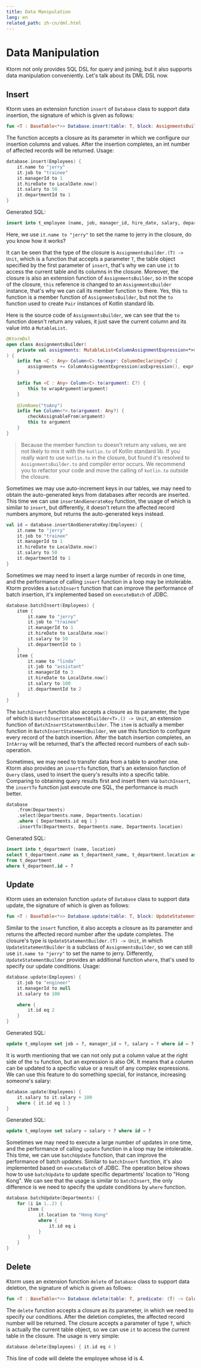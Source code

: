 ```yaml
---
title: Data Manipulation
lang: en
related_path: zh-cn/dml.html
---
```


# Data Manipulation

Ktorm not only provides SQL DSL for query and joining, but it also supports data manipulation conveniently. Let's talk about its DML DSL now. 

## Insert

Ktorm uses an extension function `insert` of `Database` class to support data insertion, the signature of which is given as follows: 

```kotlin
fun <T : BaseTable<*>> Database.insert(table: T, block: AssignmentsBuilder.(T) -> Unit): Int
```

The function accepts a closure as its parameter in which we configure our insertion columns and values. After the insertion completes, an int number of affected records will be returned. Usage: 

```kotlin
database.insert(Employees) {
    it.name to "jerry"
    it.job to "trainee"
    it.managerId to 1
    it.hireDate to LocalDate.now()
    it.salary to 50
    it.departmentId to 1
}
```

Generated SQL: 

```sql
insert into t_employee (name, job, manager_id, hire_date, salary, department_id) values (?, ?, ?, ?, ?, ?) 
```

Here, we use `it.name to "jerry"` to set the name to jerry in the closure, do you know how it works? 

It can be seen that the type of the closure is `AssignmentsBuilder.(T) -> Unit`, which is a function that accepts a parameter `T`, the table object specified by the first parameter of `insert`, that's why we can use `it` to access the current table and its columns in the closure. Moreover, the closure is also an extension function of `AssignmentsBuilder`, so in the scope of the closure, `this` reference is changed to an `AssignmentsBuilder` instance, that's why we can call its member function `to` there. Yes, this `to` function is a member function of `AssignmentsBuilder`, but not the `to` function used to create `Pair` instances of Kotlin standard lib. 

Here is the source code of `AssignmentsBuilder`, we can see that the `to` function doesn't return any values, it just save the current column and its value into a `MutableList`.

```kotlin
@KtormDsl
open class AssignmentsBuilder(
    private val assignments: MutableList<ColumnAssignmentExpression<*>>
) {
    infix fun <C : Any> Column<C>.to(expr: ColumnDeclaring<C>) {
        assignments += ColumnAssignmentExpression(asExpression(), expr.asExpression())
    }

    infix fun <C : Any> Column<C>.to(argument: C?) {
        this to wrapArgument(argument)
    }
    
    @JvmName("toAny")
    infix fun Column<*>.to(argument: Any?) {
        checkAssignableFrom(argument)
        this to argument
    }
}
```

> Because the member function `to` doesn't return any values, we are not likely to mix it with the `kotlin.to`  of Kotlin standard lib. If you really want to use `kotlin.to` in the closure, but found it's resolved to `AssignmentsBuilder.to` and compiler error occurs. We recommend you to refactor your code and move the calling of `kotlin.to` outside the closure. 

Sometimes we may use auto-increment keys in our tables, we may need to obtain the auto-generated keys from databases after records are inserted. This time we can use `insertAndGenerateKey` function, the usage of which is similar to `insert`, but differently, it doesn't return the affected record numbers anymore, but returns the auto-generated keys instead. 

```kotlin
val id = database.insertAndGenerateKey(Employees) {
    it.name to "jerry"
    it.job to "trainee"
    it.managerId to 1
    it.hireDate to LocalDate.now()
    it.salary to 50
    it.departmentId to 1
}
```

Sometimes we may need to insert a large number of records in one time, and the performance of calling `insert` function in a loop may be intolerable. Ktorm provides a `batchInsert` function that can improve the performance of batch insertion, it's implemented based on `executeBatch` of JDBC. 

```kotlin
database.batchInsert(Employees) {
    item {
        it.name to "jerry"
        it.job to "trainee"
        it.managerId to 1
        it.hireDate to LocalDate.now()
        it.salary to 50
        it.departmentId to 1
    }
    item {
        it.name to "linda"
        it.job to "assistant"
        it.managerId to 3
        it.hireDate to LocalDate.now()
        it.salary to 100
        it.departmentId to 2
    }
}
```

The `batchInsert` function also accepts a closure as its parameter, the type of which is `BatchInsertStatementBluilder<T>.() -> Unit`, an extension function of `BatchInsertStatementBuilder`. The `item` is actually a member function in `BatchInsertStatementBuilder`, we use this function to configure every record of the batch insertion. After the batch insertion completes, an `IntArray` will be returned, that's the affected record numbers of each sub-operation. 

Sometimes, we may need to transfer data from a table to another one. Ktorm also provides an `insertTo` function, that's an extension function of `Query` class, used to insert the query's results into a specific table. Comparing to obtaining query results first and insert them via `batchInsert`, the `insertTo` function just execute one SQL, the performance is much better. 

```kotlin
database
    .from(Departments)
    .select(Departments.name, Departments.location)
    .where { Departments.id eq 1 }
    .insertTo(Departments, Departments.name, Departments.location)
```

Generated SQL: 

```sql
insert into t_department (name, location) 
select t_department.name as t_department_name, t_department.location as t_department_location 
from t_department 
where t_department.id = ? 
```

## Update

Ktorm uses an extension function `update` of `Database` class to support data update, the signature of which is given as follows: 

```kotlin
fun <T : BaseTable<*>> Database.update(table: T, block: UpdateStatementBuilder.(T) -> Unit): Int
```

Similar to the `insert` function, it also accepts a closure as its parameter and returns the affected record number after the update completes. The closure's type is `UpdateStatementBuilder.(T) -> Unit`, in which `UpdateStatementBuilder` is a subclass of `AssignmentsBuilder`, so we can still use `it.name to "jerry"` to set the name to jerry. Differently, `UpdateStatementBuilder` provides an additional function `where`, that's used to specify our update conditions. Usage: 

```kotlin
database.update(Employees) {
    it.job to "engineer"
    it.managerId to null
    it.salary to 100

    where {
        it.id eq 2
    }
}
```

Generated SQL: 

```sql
update t_employee set job = ?, manager_id = ?, salary = ? where id = ? 
```

It is worth mentioning that we can not only put a column value at the right side of the `to` function, but an expression is also OK. It means that a column can be updated to a specific value or a result of any complex expressions. We can use this feature to do something special, for instance, increasing someone's salary: 

```kotlin
database.update(Employees) {
    it.salary to it.salary + 100
    where { it.id eq 1 }
}
```

Generated SQL: 

```sql
update t_employee set salary = salary + ? where id = ? 
```

Sometimes we may need to execute a large number of updates in one time, and the performance of calling `update` function in a loop may be intolerable. This time, we can use `batchUpdate` function, that can improve the performance of batch updates. Similar to `batchInsert` function, it's also implemented based on `executeBatch` of JDBC. The operation below shows how to use `batchUpdate` to update specific departments' location to "Hong Kong". We can see that the usage is similar to `batchInsert`, the only difference is we need to specify the update conditions by `where` function. 

```kotlin
database.batchUpdate(Departments) {
    for (i in 1..2) {
        item {
            it.location to "Hong Kong"
            where {
                it.id eq i
            }
        }
    }
}
```

## Delete

Ktorm uses an extension function `delete` of `Database` class to support data deletion, the signature of which is given as follows: 

```kotlin
fun <T : BaseTable<*>> Database.delete(table: T, predicate: (T) -> ColumnDeclaring<Boolean>): Int
```

The `delete` function accepts a closure as its parameter, in which we need to specify our conditions. After the deletion completes, the affected record number will be returned. The closure accepts a parameter of type `T`, which is actually the current table object, so we can use `it` to access the current table in the closure. The usage is very simple: 

```kotlin
database.delete(Employees) { it.id eq 4 }
```

This line of code will delete the employee whose id is 4. 
